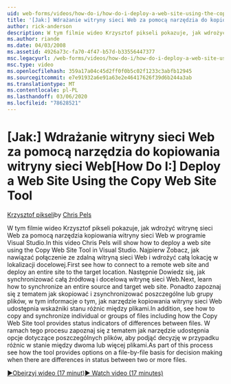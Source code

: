 ```yaml
---
uid: web-forms/videos/how-do-i/how-do-i-deploy-a-web-site-using-the-copy-web-site-tool
title: '[Jak:] Wdrażanie witryny sieci Web za pomocą narzędzia do kopiowania witryny sieci Web | Microsoft Docs'
author: rick-anderson
description: W tym filmie wideo Krzysztof pikseli pokazuje, jak wdrożyć witrynę sieci Web za pomocą narzędzia kopiowania witryny sieci Web w programie Visual Studio. Najpierw Zobacz, jak nawiązać połączenie ze zdalną witryną sieci Web i...
ms.author: riande
ms.date: 04/03/2008
ms.assetid: 4926a73c-fa70-4f47-b57d-b33556447377
msc.legacyurl: /web-forms/videos/how-do-i/how-do-i-deploy-a-web-site-using-the-copy-web-site-tool
msc.type: video
ms.openlocfilehash: 359a17a04c45d2ff0f0b5c02f1233c3abfb12945
ms.sourcegitcommit: e7e91932a6e91a63e2e46417626f39d6b244a3ab
ms.translationtype: MT
ms.contentlocale: pl-PL
ms.lasthandoff: 03/06/2020
ms.locfileid: "78628521"
---
```

# <a name="how-do-i-deploy-a-web-site-using-the-copy-web-site-tool"></a><span data-ttu-id="699eb-104">[Jak:] Wdrażanie witryny sieci Web za pomocą narzędzia do kopiowania witryny sieci Web</span><span class="sxs-lookup"><span data-stu-id="699eb-104">[How Do I:] Deploy a Web Site Using the Copy Web Site Tool</span></span>

<span data-ttu-id="699eb-105">[Krzysztof pikseli](https://twitter.com/chrispels)</span><span class="sxs-lookup"><span data-stu-id="699eb-105">by [Chris Pels](https://twitter.com/chrispels)</span></span>

<span data-ttu-id="699eb-106">W tym filmie wideo Krzysztof pikseli pokazuje, jak wdrożyć witrynę sieci Web za pomocą narzędzia kopiowania witryny sieci Web w programie Visual Studio.</span><span class="sxs-lookup"><span data-stu-id="699eb-106">In this video Chris Pels will show how to deploy a web site using the Copy Web Site Tool in Visual Studio.</span></span> <span data-ttu-id="699eb-107">Najpierw Zobacz, jak nawiązać połączenie ze zdalną witryną sieci Web i wdrożyć całą lokację w lokalizacji docelowej.</span><span class="sxs-lookup"><span data-stu-id="699eb-107">First see how to connect to a remote web site and deploy an entire site to the target location.</span></span> <span data-ttu-id="699eb-108">Następnie Dowiedz się, jak synchronizować całą źródłową i docelową witrynę sieci Web.</span><span class="sxs-lookup"><span data-stu-id="699eb-108">Next, learn how to synchronize an entire source and target web site.</span></span> <span data-ttu-id="699eb-109">Ponadto zapoznaj się z tematem jak skopiować i zsynchronizować poszczególne lub grupy plików, w tym informacje o tym, jak narzędzie kopiowania witryny sieci Web udostępnia wskaźniki stanu różnic między plikami.</span><span class="sxs-lookup"><span data-stu-id="699eb-109">In addition, see how to copy and synchronize individual or groups of files including how the Copy Web Site tool provides status indicators of differences between files.</span></span> <span data-ttu-id="699eb-110">W ramach tego procesu zapoznaj się z tematem jak narzędzie udostępnia opcje dotyczące poszczególnych plików, aby podjąć decyzję w przypadku różnic w stanie między dwoma lub więcej plikami.</span><span class="sxs-lookup"><span data-stu-id="699eb-110">As part of this process see how the tool provides options on a file-by-file basis for decision making when there are differences in status between two or more files.</span></span>

[<span data-ttu-id="699eb-111">&#9654;Obejrzyj wideo (17 minut)</span><span class="sxs-lookup"><span data-stu-id="699eb-111">&#9654; Watch video (17 minutes)</span></span>](https://channel9.msdn.com/Blogs/ASP-NET-Site-Videos/how-do-i-deploy-a-web-site-using-the-copy-web-site-tool)
